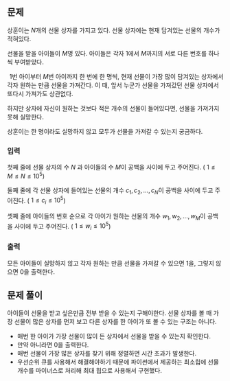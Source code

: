 ## 문제
상훈이는 
$N$개의 선물 상자를 가지고 있다. 선물 상자에는 현재 담겨있는 선물의 개수가 적혀있다.

선물을 받을 아이들이 
$M$명 있다. 아이들은 각자 
$1$에서 
$M$까지의 서로 다른 번호를 하나씩 부여받았다.

 
$1$번 아이부터 
$M$번 아이까지 한 번에 한 명씩, 현재 선물이 가장 많이 담겨있는 상자에서 각자 원하는 만큼 선물을 가져간다. 이 때, 앞서 누군가 선물을 가져갔던 선물 상자에서 또다시 가져가도 상관없다.

하지만 상자에 자신이 원하는 것보다 적은 개수의 선물이 들어있다면, 선물을 가져가지 못해 실망한다.

상훈이는 한 명이라도 실망하지 않고 모두가 선물을 가져갈 수 있는지 궁금하다.

### 입력
첫째 줄에 선물 상자의 수 
$N$ 과 아이들의 수 
$M$이 공백을 사이에 두고 주어진다. (
$1\le M \le N\le 10^5$)

둘째 줄에 각 선물 상자에 들어있는 선물의 개수 
$c_1,c_2,\ldots ,c_N$이 공백을 사이에 두고 주어진다. (
$1\le c_i\le 10^5$)

셋째 줄에 아이들의 번호 순으로 각 아이가 원하는 선물의 개수 
$w_1,w_2,\ldots ,w_M$이 공백을 사이에 두고 주어진다. (
$1\le w_i\le 10^5$)

### 출력
모든 아이들이 실망하지 않고 각자 원하는 만큼 선물을 가져갈 수 있으면 
$1$을, 그렇지 않으면 
$0$을 출력한다.

## 문제 풀이

아이들이 선물을 받고 싶은만큼 전부 받을 수 있는지 구해야한다. 선물 상자를 볼 때 가장 선물이 많은 상자를 먼저 보고 다른 상자를 한 아이가 또 볼 수 있는 구조는 아니다.

- 매번 한 아이가 가장 선물이 많이 든 상자에서 선물을 받을 수 있는지 확인한다.
- 만약 아니라면 0을 출력한다.
- 매번 선물이 가장 많은 상자를 찾기 위해 정렬하면 시간 초과가 발생한다.
- 우선순위 큐를 사용해서 해결해야하기 때문에 파이썬에서 제공하는 최소힙에 선물 개수를 마이너스로 처리해 최대 힙으로 사용해서 구현했다.